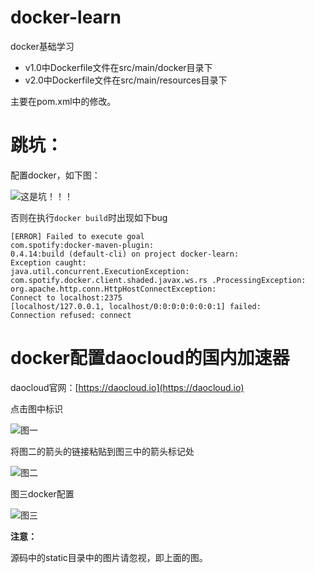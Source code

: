 # docker-learn
docker基础学习
- v1.0中Dockerfile文件在src/main/docker目录下
- v2.0中Dockerfile文件在src/main/resources目录下

主要在pom.xml中的修改。

# 跳坑：
配置docker，如下图：

![这是坑！！！](https://github.com/Gitsifu/docker-learn/tree/master/src/main/resources/static/3.png)

否则在执行`docker build`时出现如下bug
```
[ERROR] Failed to execute goal 
com.spotify:docker-maven-plugin:
0.4.14:build (default-cli) on project docker-learn: 
Exception caught: 
java.util.concurrent.ExecutionException: 
com.spotify.docker.client.shaded.javax.ws.rs .ProcessingException: 
org.apache.http.conn.HttpHostConnectException: 
Connect to localhost:2375 
[localhost/127.0.0.1, localhost/0:0:0:0:0:0:0:1] failed: 
Connection refused: connect

```

# docker配置daocloud的国内加速器

daocloud官网：[https://daocloud.io](https://daocloud.io)

点击图中标识

![图一](https://github.com/Gitsifu/docker-learn/tree/master/src/main/resources/static/1.png)

将图二的箭头的链接粘贴到图三中的箭头标记处

![图二](https://github.com/Gitsifu/docker-learn/tree/master/src/main/resources/static/2.png)

图三docker配置

![图三](https://github.com/Gitsifu/docker-learn/tree/master/src/main/resources/static/4.png)

**注意：**

源码中的static目录中的图片请忽视，即上面的图。
